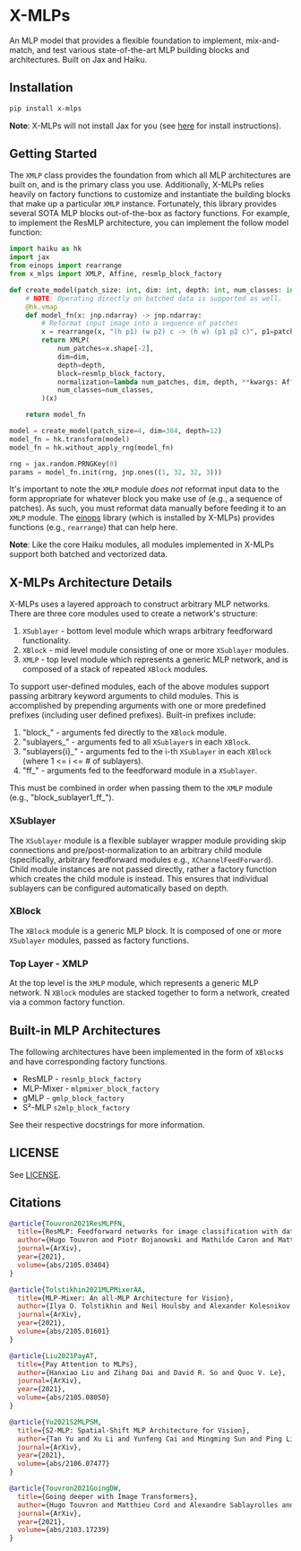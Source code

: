 # X-MLPs

An MLP model that provides a flexible foundation to implement, mix-and-match, and test various state-of-the-art MLP building blocks and architectures.
Built on Jax and Haiku.

## Installation

```sh
pip install x-mlps
```

**Note**: X-MLPs will not install Jax for you (see [here](https://github.com/google/jax#installation) for install instructions).

## Getting Started

The `XMLP` class provides the foundation from which all MLP architectures are built on, and is the primary class you use.
Additionally, X-MLPs relies heavily on factory functions to customize and instantiate the building blocks that make up a particular `XMLP` instance.
Fortunately, this library provides several SOTA MLP blocks out-of-the-box as factory functions.
For example, to implement the ResMLP architecture, you can implement the follow model function:

```python
import haiku as hk
import jax
from einops import rearrange
from x_mlps import XMLP, Affine, resmlp_block_factory

def create_model(patch_size: int, dim: int, depth: int, num_classes: int = 10):
    # NOTE: Operating directly on batched data is supported as well.
    @hk.vmap
    def model_fn(x: jnp.ndarray) -> jnp.ndarray:
        # Reformat input image into a sequence of patches
        x = rearrange(x, "(h p1) (w p2) c -> (h w) (p1 p2 c)", p1=patch_size, p2=patch_size)
        return XMLP(
            num_patches=x.shape[-2],
            dim=dim,
            depth=depth,
            block=resmlp_block_factory,
            normalization=lambda num_patches, dim, depth, **kwargs: Affine(dim, **kwargs),
            num_classes=num_classes,
        )(x)

    return model_fn

model = create_model(patch_size=4, dim=384, depth=12)
model_fn = hk.transform(model)
model_fn = hk.without_apply_rng(model_fn)

rng = jax.random.PRNGKey(0)
params = model_fn.init(rng, jnp.ones((1, 32, 32, 3)))
```

It's important to note the `XMLP` module _does not_ reformat input data to the form appropriate for whatever block you make use of (e.g., a sequence of patches).
As such, you must reformat data manually before feeding it to an `XMLP` module.
The [einops](https://github.com/arogozhnikov/einops) library (which is installed by X-MLPs) provides functions (e.g., `rearrange`) that can help here.

**Note**: Like the core Haiku modules, all modules implemented in X-MLPs support both batched and vectorized data.

## X-MLPs Architecture Details

X-MLPs uses a layered approach to construct arbitrary MLP networks. There are three core modules used to create a network's structure:

1. `XSublayer` - bottom level module which wraps arbitrary feedforward functionality.
2. `XBlock` - mid level module consisting of one or more `XSublayer` modules.
3. `XMLP` - top level module which represents a generic MLP network, and is composed of a stack of repeated `XBlock` modules.

To support user-defined modules, each of the above modules support passing arbitrary keyword arguments to child modules.
This is accomplished by prepending arguments with one or more predefined prefixes (including user defined prefixes).
Built-in prefixes include:

1. "block\_" - arguments fed directly to the `XBlock` module.
2. "sublayers\_" - arguments fed to all `XSublayer`s in each `XBlock`.
3. "sublayers{i}\_" - arguments fed to the i-th `XSublayer` in each `XBlock` (where 1 <= i <= # of sublayers).
4. "ff\_" - arguments fed to the feedforward module in a `XSublayer`.

This must be combined in order when passing them to the `XMLP` module (e.g., "block_sublayer1_ff\_<argument name>").

### XSublayer

The `XSublayer` module is a flexible sublayer wrapper module providing skip connections and pre/post-normalization to an arbitrary child module (specifically, arbitrary feedforward modules e.g., `XChannelFeedForward`).
Child module instances are not passed directly, rather a factory function which creates the child module is instead.
This ensures that individual sublayers can be configured automatically based on depth.

### XBlock

The `XBlock` module is a generic MLP block. It is composed of one or more `XSublayer` modules, passed as factory functions.

### Top Layer - XMLP

At the top level is the `XMLP` module, which represents a generic MLP network.
N `XBlock` modules are stacked together to form a network, created via a common factory function.

## Built-in MLP Architectures

The following architectures have been implemented in the form of `XBlock`s and have corresponding factory functions.

- ResMLP - `resmlp_block_factory`
- MLP-Mixer - `mlpmixer_block_factory`
- gMLP - `gmlp_block_factory`
- S²-MLP `s2mlp_block_factory`

See their respective docstrings for more information.

## LICENSE

See [LICENSE](LICENSE).

## Citations

```bibtex
@article{Touvron2021ResMLPFN,
  title={ResMLP: Feedforward networks for image classification with data-efficient training},
  author={Hugo Touvron and Piotr Bojanowski and Mathilde Caron and Matthieu Cord and Alaaeldin El-Nouby and Edouard Grave and Gautier Izacard and Armand Joulin and Gabriel Synnaeve and Jakob Verbeek and Herv'e J'egou},
  journal={ArXiv},
  year={2021},
  volume={abs/2105.03404}
}
```

```bibtex
@article{Tolstikhin2021MLPMixerAA,
  title={MLP-Mixer: An all-MLP Architecture for Vision},
  author={Ilya O. Tolstikhin and Neil Houlsby and Alexander Kolesnikov and Lucas Beyer and Xiaohua Zhai and Thomas Unterthiner and Jessica Yung and Daniel Keysers and Jakob Uszkoreit and Mario Lucic and Alexey Dosovitskiy},
  journal={ArXiv},
  year={2021},
  volume={abs/2105.01601}
}
```

```bibtex
@article{Liu2021PayAT,
  title={Pay Attention to MLPs},
  author={Hanxiao Liu and Zihang Dai and David R. So and Quoc V. Le},
  journal={ArXiv},
  year={2021},
  volume={abs/2105.08050}
}
```

```bibtex
@article{Yu2021S2MLPSM,
  title={S2-MLP: Spatial-Shift MLP Architecture for Vision},
  author={Tan Yu and Xu Li and Yunfeng Cai and Mingming Sun and Ping Li},
  journal={ArXiv},
  year={2021},
  volume={abs/2106.07477}
}
```

```bibtex
@article{Touvron2021GoingDW,
  title={Going deeper with Image Transformers},
  author={Hugo Touvron and Matthieu Cord and Alexandre Sablayrolles and Gabriel Synnaeve and Herv'e J'egou},
  journal={ArXiv},
  year={2021},
  volume={abs/2103.17239}
}
```
